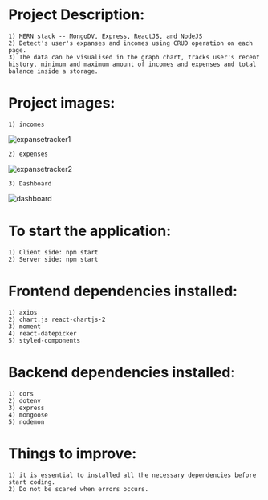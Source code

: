 #   Project Description:
    1) MERN stack -- MongoDV, Express, ReactJS, and NodeJS
    2) Detect's user's expanses and incomes using CRUD operation on each page.
    3) The data can be visualised in the graph chart, tracks user's recent history, minimum and maximum amount of incomes and expenses and total balance inside a storage.

#   Project images:
    1) incomes
![expansetracker1](https://github.com/kevinandris/test/assets/102328858/e1ce91fb-962b-4405-a56a-8431b53eddb5)
    
    2) expenses
![expansetracker2](https://github.com/kevinandris/test/assets/102328858/790bcb09-2fc1-4ca0-87dd-3b0159591815)

    3) Dashboard
![dashboard](https://github.com/kevinandris/test/assets/102328858/017079dd-f01f-4f86-b924-01716ad94a6f)

#   To start the application:
    1) Client side: npm start
    2) Server side: npm start

#   Frontend dependencies installed:
    1) axios
    2) chart.js react-chartjs-2
    3) moment
    4) react-datepicker
    5) styled-components

#   Backend dependencies installed:
    1) cors
    2) dotenv
    3) express
    4) mongoose
    5) nodemon

#   Things to improve:
    1) it is essential to installed all the necessary dependencies before start coding.
    2) Do not be scared when errors occurs.
